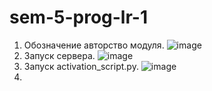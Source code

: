 # sem-5-prog-lr-1

1. Обозначение авторство модуля.
![image](https://github.com/user-attachments/assets/c188a4ab-85d3-4a57-8f88-6fa8bf6c0d01)
2. Запуск сервера.
![image](https://github.com/user-attachments/assets/90fc71c3-e094-41c8-adb4-de6cdea17690)
3. Запуск activation_script.py.
![image](https://github.com/user-attachments/assets/8646b6f8-f388-4417-b0e6-a79c84e6ed68)
4. 
